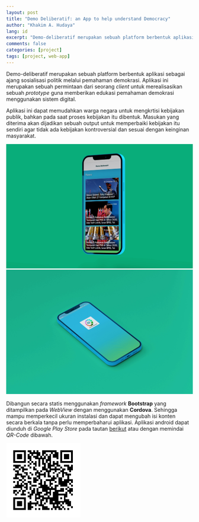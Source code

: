 ```yaml
---
layout: post
title: "Demo Deliberatif: an App to help understand Democracy"
author: "Khakim A. Hudaya"
lang: id
excerpt: "Demo-deliberatif merupakan sebuah platform berbentuk aplikasi sebagai ajang sosialisasi politik melalui pemahaman demokrasi. Aplikasi ini merupakan sebuah permintaan dari seorang client untuk merealisasikan sebuah protoype guna memberikan edukasi pemahaman demokrasi menggunakan sistem digital."
comments: false
categories: [project]
tags: [project, web-app]
---
```




Demo-deliberatif merupakan sebuah platform berbentuk aplikasi sebagai ajang sosialisasi politik melalui pemahaman demokrasi. Aplikasi ini merupakan sebuah permintaan dari seorang *client* untuk merealisasikan sebuah *prototype* guna memberikan edukasi pemahaman demokrasi menggunakan sistem digital.

Aplikasi ini dapat memudahkan warga negara untuk mengkrtisi kebijakan publik, bahkan pada saat proses kebijakan itu dibentuk. Masukan yang diterima akan dijadikan sebuah output untuk memperbaiki kebijakan itu sendiri agar tidak ada kebijakan kontroversial dan sesuai dengan keinginan masyarakat.

<img src="/assets/img/blog/demodeliberatif_01.jpg" title="Tangkapan layar Pada Halaman Berita - Aplikasi Demo Deliberatif" class="img">
<img src="/assets/img/blog/demodeliberatif_02.jpg" title="Tangkapan layar Utama Aplikasi Demo Deliberatif" class="img">

Dibangun secara statis menggunakan *framework* **Bootstrap** yang ditampilkan pada *WebView* dengan menggunakan **Cordova**. Sehingga mampu memperkecil ukuran instalasi dan dapat mengubah isi konten secara berkala tanpa perlu memperbaharui aplikasi. Aplikasi android dapat diunduh di *Google Play Store* pada tautan <a href="https://play.google.com/store/apps/details?id=com.melonkotak.demoderiberatif" target="_blank">berikut</a> atau dengan memindai *QR-Code* dibawah. 


<p class="text-center">
<img src="/assets/img/blog/qr-code-demodeliberatif.png" title="Scan untuk meng-install aplikasi android - Demo Deliberatif" class="qr-code">
</p>
